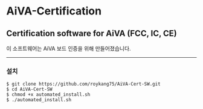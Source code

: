 # AiVA-Certification
## Certification software for AiVA (FCC, IC, CE)

이 소프트웨어는 AiVA 보드 인증을 위해 만들어졌습니다.

---
### 설치
```
$ git clone https://github.com/roykang75/AiVA-Cert-SW.git
$ cd AiVA-Cert-SW
$ chmod +x automated_install.sh
$ ./automated_install.sh
```